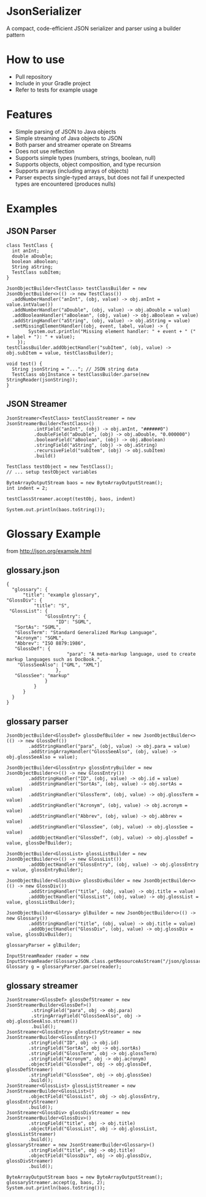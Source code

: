 # JsonSerializer
A compact, code-efficient JSON serializer and parser using a builder pattern

# How to use

* Pull repository
* Include in your Gradle project
* Refer to tests for example usage
 
# Features
* Simple parsing of JSON to Java objects
* Simple streaming of Java objects to JSON
* Both parser and streamer operate on Streams
* Does not use reflection
* Supports simple types (numbers, strings, boolean, null)
* Supports objects, object composition, and type recursion
* Supports arrays (including arrays of objects)
* Parser expects single-typed arrays, but does not fail if unexpected types are encountered (produces nulls)

# Examples

## JSON Parser

    class TestClass {
      int anInt;
      double aDouble;
      boolean aBoolean;
      String aString;
      TestClass subItem;
    }

    JsonObjectBuilder<TestClass> testClassBuilder = new JsonObjectBuilder<>(() -> new TestClass())
      .addNumberHandler("anInt", (obj, value) -> obj.anInt = value.intValue())
      .addNumberHandler("aDouble", (obj, value) -> obj.aDouble = value)
      .addBooleanHandler("aBoolean", (obj, value) -> obj.aBoolean = value)
      .addStringHandler("aString", (obj, value) -> obj.aString = value)
      .setMissingElementHandler((obj, event, label, value) -> {
            System.out.println("Missing element handler: " + event + " (" + label + "): " + value);
        });
    testClassBuilder.addObjectHandler("subItem", (obj, value) -> obj.subItem = value, testClassBuilder);

    void test() {
      String jsonString = "..."; // JSON string data
      TestClass objInstance = testClassBuilder.parse(new StringReader(jsonString));
    }

## JSON Streamer

    JsonStreamer<TestClass> testClassStreamer = new JsonStreamerBuilder<TestClass>()
              .intField("anInt", (obj) -> obj.anInt, "######0")
              .doubleField("aDouble", (obj) -> obj.aDouble, "0.000000")
              .booleanField("aBoolean", (obj) -> obj.aBoolean)
              .stringField("aString", (obj) -> obj.aString)
              .recursiveField("subItem", (obj) -> obj.subItem)
              .build()

    TestClass testObject = new TestClass();
    // ... setup testObject variables

    ByteArrayOutputStream baos = new ByteArrayOutputStream();
    int indent = 2;

    testClassStreamer.accept(testObj, baos, indent)

    System.out.println(baos.toString());
  
# Glossary Example

from http://json.org/example.html

## glossary.json

    {
      "glossary": {
          "title": "example glossary",
    "GlossDiv": {
              "title": "S",
     "GlossList": {
                  "GlossEntry": {
                      "ID": "SGML",
       "SortAs": "SGML",
       "GlossTerm": "Standard Generalized Markup Language",
       "Acronym": "SGML",
       "Abbrev": "ISO 8879:1986",
       "GlossDef": {
                          "para": "A meta-markup language, used to create markup languages such as DocBook.",
        "GlossSeeAlso": ["GML", "XML"]
                      },
       "GlossSee": "markup"
                  }
              }
          }
      }
    }

## glossary parser

    JsonObjectBuilder<GlossDef> glossDefBuilder = new JsonObjectBuilder<>(() -> new GlossDef())
            .addStringHandler("para", (obj, value) -> obj.para = value)
            .addStringArrayHandler("GlossSeeAlso", (obj, value) -> obj.glossSeeAlso = value);

    JsonObjectBuilder<GlossEntry> glossEntryBuilder = new JsonObjectBuilder<>(() -> new GlossEntry())
            .addStringHandler("ID", (obj, value) -> obj.id = value)
            .addStringHandler("SortAs", (obj, value) -> obj.sortAs = value)
            .addStringHandler("GlossTerm", (obj, value) -> obj.glossTerm = value)
            .addStringHandler("Acronym", (obj, value) -> obj.acronym = value)
            .addStringHandler("Abbrev", (obj, value) -> obj.abbrev = value)
            .addStringHandler("GlossSee", (obj, value) -> obj.glossSee = value)
            .addObjectHandler("GlossDef", (obj, value) -> obj.glossDef = value, glossDefBuilder);

    JsonObjectBuilder<GlossList> glossListBuilder = new JsonObjectBuilder<>(() -> new GlossList())
            .addObjectHandler("GlossEntry", (obj, value) -> obj.glossEntry = value, glossEntryBuilder);

    JsonObjectBuilder<GlossDiv> glossDivBuilder = new JsonObjectBuilder<>(() -> new GlossDiv())
            .addStringHandler("title", (obj, value) -> obj.title = value)
            .addObjectHandler("GlossList", (obj, value) -> obj.glossList = value, glossListBuilder);

    JsonObjectBuilder<Glossary> glBuilder = new JsonObjectBuilder<>(() -> new Glossary())
            .addStringHandler("title", (obj, value) -> obj.title = value)
            .addObjectHandler("GlossDiv", (obj, value) -> obj.glossDiv = value, glossDivBuilder);

    glossaryParser = glBuilder;
    
    InputStreamReader reader = new InputStreamReader(GlossaryJSON.class.getResourceAsStream("/json/glossary.json"));
    Glossary g = glossaryParser.parse(reader);
        
## glossary streamer

    JsonStreamer<GlossDef> glossDefStreamer = new JsonStreamerBuilder<GlossDef>()
             .stringField("para", obj -> obj.para)
             .stringArrayField("GlossSeeAlso", obj -> obj.glossSeeAlso.stream())
             .build();
    JsonStreamer<GlossEntry> glossEntryStreamer = new JsonStreamerBuilder<GlossEntry>()
            .stringField("ID", obj -> obj.id)
            .stringField("SortAs", obj -> obj.sortAs)
            .stringField("GlossTerm", obj -> obj.glossTerm)
            .stringField("Acronym", obj -> obj.acronym)
            .objectField("GlossDef", obj -> obj.glossDef, glossDefStreamer)
            .stringField("GlossSee", obj -> obj.glossSee)
            .build();
    JsonStreamer<GlossList> glossListStreamer = new JsonStreamerBuilder<GlossList>()
            .objectField("GlossList", obj -> obj.glossEntry, glossEntryStreamer)
            .build();
    JsonStreamer<GlossDiv> glossDivStreamer = new JsonStreamerBuilder<GlossDiv>()
            .stringField("title", obj -> obj.title)
            .objectField("GlossList", obj -> obj.glossList, glossListStreamer)
            .build();
    glossaryStreamer = new JsonStreamerBuilder<Glossary>()
            .stringField("title", obj -> obj.title)
            .objectField("GlossDiv", obj -> obj.glossDiv, glossDivStreamer)
            .build();
            
    ByteArrayOutputStream baos = new ByteArrayOutputStream();
    glossaryStreamer.accept(g, baos, 2);
    System.out.println(baos.toString());

